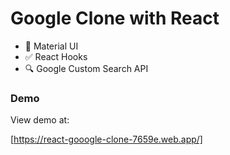 # Google Clone with React

- 🎨 Material UI
- ✅ React Hooks
- 🔍 Google Custom Search API

### Demo

View demo at:

[https://react-gooogle-clone-7659e.web.app/]
